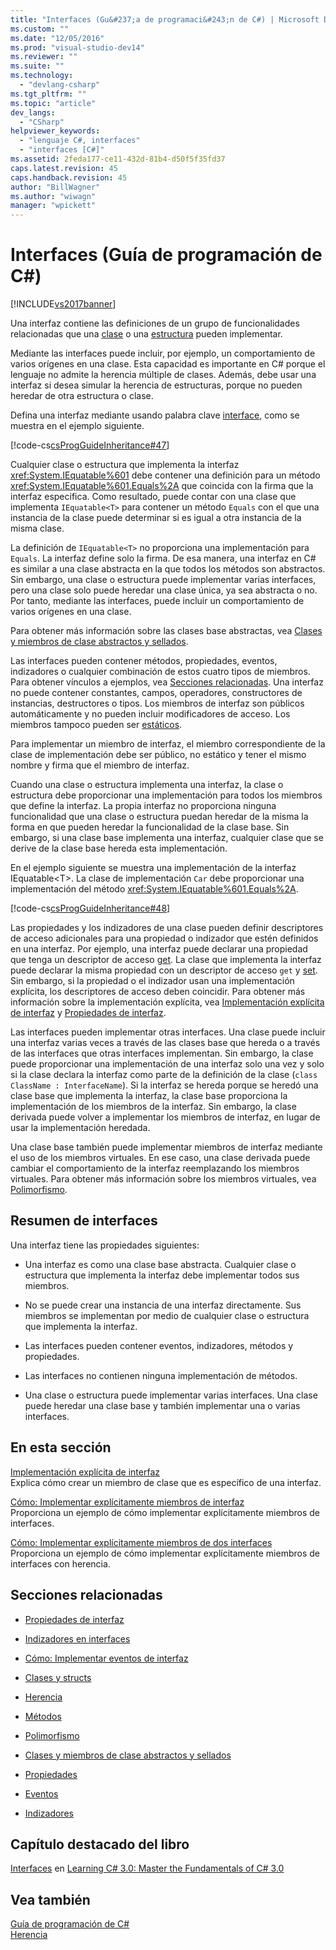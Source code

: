 ```yaml
---
title: "Interfaces (Gu&#237;a de programaci&#243;n de C#) | Microsoft Docs"
ms.custom: ""
ms.date: "12/05/2016"
ms.prod: "visual-studio-dev14"
ms.reviewer: ""
ms.suite: ""
ms.technology: 
  - "devlang-csharp"
ms.tgt_pltfrm: ""
ms.topic: "article"
dev_langs: 
  - "CSharp"
helpviewer_keywords: 
  - "lenguaje C#, interfaces"
  - "interfaces [C#]"
ms.assetid: 2feda177-ce11-432d-81b4-d50f5f35fd37
caps.latest.revision: 45
caps.handback.revision: 45
author: "BillWagner"
ms.author: "wiwagn"
manager: "wpickett"
---
```

# Interfaces (Gu&#237;a de programaci&#243;n de C#)
[!INCLUDE[vs2017banner](../../../csharp/includes/vs2017banner.md)]

Una interfaz contiene las definiciones de un grupo de funcionalidades relacionadas que una [clase](../../../csharp/language-reference/keywords/class.md) o una [estructura](../../../csharp/language-reference/keywords/struct.md) pueden implementar.  
  
 Mediante las interfaces puede incluir, por ejemplo, un comportamiento de varios orígenes en una clase.  Esta capacidad es importante en C\# porque el lenguaje no admite la herencia múltiple de clases.  Además, debe usar una interfaz si desea simular la herencia de estructuras, porque no pueden heredar de otra estructura o clase.  
  
 Defina una interfaz mediante usando palabra clave [interface](../../../csharp/language-reference/keywords/interface.md), como se muestra en el ejemplo siguiente.  
  
 [!code-cs[csProgGuideInheritance#47](../../../csharp/programming-guide/classes-and-structs/codesnippet/CSharp/index_1.cs)]  
  
 Cualquier clase o estructura que implementa la interfaz <xref:System.IEquatable%601> debe contener una definición para un método <xref:System.IEquatable%601.Equals%2A> que coincida con la firma que la interfaz especifica.  Como resultado, puede contar con una clase que implementa `IEquatable<T>` para contener un método `Equals` con el que una instancia de la clase puede determinar si es igual a otra instancia de la misma clase.  
  
 La definición de `IEquatable<T>` no proporciona una implementación para `Equals`.  La interfaz define solo la firma.  De esa manera, una interfaz en C\# es similar a una clase abstracta en la que todos los métodos son abstractos.  Sin embargo, una clase o estructura puede implementar varias interfaces, pero una clase solo puede heredar una clase única, ya sea abstracta o no.  Por tanto, mediante las interfaces, puede incluir un comportamiento de varios orígenes en una clase.  
  
 Para obtener más información sobre las clases base abstractas, vea [Clases y miembros de clase abstractos y sellados](../../../csharp/programming-guide/classes-and-structs/abstract-and-sealed-classes-and-class-members.md).  
  
 Las interfaces pueden contener métodos, propiedades, eventos, indizadores o cualquier combinación de estos cuatro tipos de miembros.  Para obtener vínculos a ejemplos, vea [Secciones relacionadas](../../../csharp/programming-guide/interfaces/index.md#BKMK_RelatedSections).  Una interfaz no puede contener constantes, campos, operadores, constructores de instancias, destructores o tipos.  Los miembros de interfaz son públicos automáticamente y no pueden incluir modificadores de acceso.  Los miembros tampoco pueden ser [estáticos](../../../csharp/language-reference/keywords/static.md).  
  
 Para implementar un miembro de interfaz, el miembro correspondiente de la clase de implementación debe ser público, no estático y tener el mismo nombre y firma que el miembro de interfaz.  
  
 Cuando una clase o estructura implementa una interfaz, la clase o estructura debe proporcionar una implementación para todos los miembros que define la interfaz.  La propia interfaz no proporciona ninguna funcionalidad que una clase o estructura puedan heredar de la misma la forma en que pueden heredar la funcionalidad de la clase base.  Sin embargo, si una clase base implementa una interfaz, cualquier clase que se derive de la clase base hereda esta implementación.  
  
 En el ejemplo siguiente se muestra una implementación de la interfaz IEquatable\<T\>.  La clase de implementación `Car` debe proporcionar una implementación del método <xref:System.IEquatable%601.Equals%2A>.  
  
 [!code-cs[csProgGuideInheritance#48](../../../csharp/programming-guide/classes-and-structs/codesnippet/CSharp/index_2.cs)]  
  
 Las propiedades y los indizadores de una clase pueden definir descriptores de acceso adicionales para una propiedad o indizador que estén definidos en una interfaz.  Por ejemplo, una interfaz puede declarar una propiedad que tenga un descriptor de acceso [get](../../../csharp/language-reference/keywords/get.md).  La clase que implementa la interfaz puede declarar la misma propiedad con un descriptor de acceso `get` y [set](../../../csharp/language-reference/keywords/set.md).  Sin embargo, si la propiedad o el indizador usan una implementación explícita, los descriptores de acceso deben coincidir.  Para obtener más información sobre la implementación explícita, vea [Implementación explícita de interfaz](../../../csharp/programming-guide/interfaces/explicit-interface-implementation.md) y [Propiedades de interfaz](../../../csharp/programming-guide/classes-and-structs/interface-properties.md).  
  
 Las interfaces pueden implementar otras interfaces.  Una clase puede incluir una interfaz varias veces a través de las clases base que hereda o a través de las interfaces que otras interfaces implementan.  Sin embargo, la clase puede proporcionar una implementación de una interfaz solo una vez y solo si la clase declara la interfaz como parte de la definición de la clase \(`class ClassName : InterfaceName`\).  Si la interfaz se hereda porque se heredó una clase base que implementa la interfaz, la clase base proporciona la implementación de los miembros de la interfaz.  Sin embargo, la clase derivada puede volver a implementar los miembros de interfaz, en lugar de usar la implementación heredada.  
  
 Una clase base también puede implementar miembros de interfaz mediante el uso de los miembros virtuales.  En ese caso, una clase derivada puede cambiar el comportamiento de la interfaz reemplazando los miembros virtuales.  Para obtener más información sobre los miembros virtuales, vea [Polimorfismo](../../../csharp/programming-guide/classes-and-structs/polymorphism.md).  
  
## Resumen de interfaces  
 Una interfaz tiene las propiedades siguientes:  
  
-   Una interfaz es como una clase base abstracta.  Cualquier clase o estructura que implementa la interfaz debe implementar todos sus miembros.  
  
-   No se puede crear una instancia de una interfaz directamente.  Sus miembros se implementan por medio de cualquier clase o estructura que implementa la interfaz.  
  
-   Las interfaces pueden contener eventos, indizadores, métodos y propiedades.  
  
-   Las interfaces no contienen ninguna implementación de métodos.  
  
-   Una clase o estructura puede implementar varias interfaces.  Una clase puede heredar una clase base y también implementar una o varias interfaces.  
  
## En esta sección  
 [Implementación explícita de interfaz](../../../csharp/programming-guide/interfaces/explicit-interface-implementation.md)  
 Explica cómo crear un miembro de clase que es específico de una interfaz.  
  
 [Cómo: Implementar explícitamente miembros de interfaz](../../../csharp/programming-guide/interfaces/how-to-explicitly-implement-interface-members.md)  
 Proporciona un ejemplo de cómo implementar explícitamente miembros de interfaces.  
  
 [Cómo: Implementar explícitamente miembros de dos interfaces](../../../csharp/programming-guide/interfaces/how-to-explicitly-implement-members-of-two-interfaces.md)  
 Proporciona un ejemplo de cómo implementar explícitamente miembros de interfaces con herencia.  
  
##  <a name="BKMK_RelatedSections"></a> Secciones relacionadas  
  
-   [Propiedades de interfaz](../../../csharp/programming-guide/classes-and-structs/interface-properties.md)  
  
-   [Indizadores en interfaces](../../../csharp/programming-guide/indexers/indexers-in-interfaces.md)  
  
-   [Cómo: Implementar eventos de interfaz](../../../csharp/programming-guide/events/how-to-implement-interface-events.md)  
  
-   [Clases y structs](../../../csharp/programming-guide/classes-and-structs/index.md)  
  
-   [Herencia](../../../csharp/programming-guide/classes-and-structs/inheritance.md)  
  
-   [Métodos](../../../csharp/programming-guide/classes-and-structs/methods.md)  
  
-   [Polimorfismo](../../../csharp/programming-guide/classes-and-structs/polymorphism.md)  
  
-   [Clases y miembros de clase abstractos y sellados](../../../csharp/programming-guide/classes-and-structs/abstract-and-sealed-classes-and-class-members.md)  
  
-   [Propiedades](../../../csharp/programming-guide/classes-and-structs/properties.md)  
  
-   [Eventos](../../../csharp/programming-guide/events/index.md)  
  
-   [Indizadores](../../../csharp/programming-guide/indexers/index.md)  
  
## Capítulo destacado del libro  
 [Interfaces](http://msdn.microsoft.com/library/orm-9780596521066-01-13.aspx) en [Learning C\# 3.0: Master the Fundamentals of C\# 3.0](http://msdn.microsoft.com/library/orm-9780596521066-01.aspx)  
  
## Vea también  
 [Guía de programación de C\#](../../../csharp/programming-guide/index.md)   
 [Herencia](../../../csharp/programming-guide/classes-and-structs/inheritance.md)